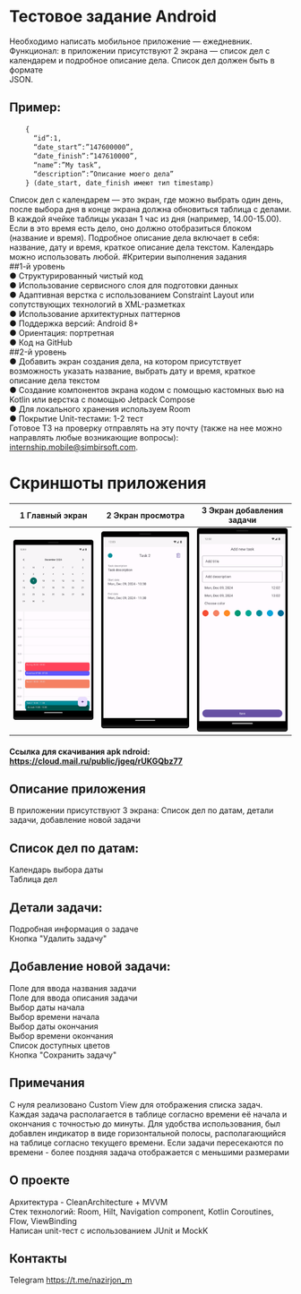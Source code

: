 # Тестовое задание Android
Необходимо написать мобильное приложение — ежедневник.<br />
Функционал: в приложении присутствуют 2 экрана — список дел с<br />
календарем и подробное описание дела. Список дел должен быть в формате<br />
JSON.<br />
## Пример:
```
    {
      “id”:1,
      “date_start”:”147600000”,
      “date_finish”:”147610000”,
      “name”:”My task”,
      “description”:”Описание моего дела”
    } (date_start, date_finish имеют тип timestamp)
```
Список дел с календарем — это экран, где можно выбрать один день, после выбора дня в конце экрана должна обновиться таблица с делами. В каждой ячейке таблицы указан 1 час из дня (например, 14.00-15.00).
Если в это время есть дело, оно должно отобразиться блоком (название и время).
Подробное описание дела включает в себя: название, дату и время, краткое описание дела текстом.
Календарь можно использовать любой.
#Критерии выполнения задания<br />
##1-й уровень<br />
● Структурированный чистый код<br />
● Использование сервисного слоя для подготовки данных<br />
● Адаптивная верстка с использованием Constraint Layout или сопутствующих технологий в XML-разметках<br />
● Использование архитектурных паттернов<br />
● Поддержка версий: Android 8+<br />
● Ориентация: портретная<br />
● Код на GitHub<br />
##2-й уровень<br />
● Добавить экран создания дела, на котором присутствует возможность указать название, выбрать дату и время, краткое описание дела текстом<br />
● Создание компонентов экрана кодом с помощью кастомных вью на Kotlin или верстка с помощью Jetpack Compose<br />
● Для локального хранения используем Room<br />
● Покрытие Unit-тестами: 1-2 тест<br />
Готовое ТЗ на проверку отправлять на эту почту (также на нее можно направлять любые возникающие вопросы): internship.mobile@simbirsoft.com.<br />

# Скриншоты приложения<br />
| 1 Главный экран | 2 Экран просмотра | 3 Экран добавления задачи |
| ------------- | ------------- | ------------- |
|<img src="/screens/1.png"> | <img src="/screens/2.png"> | <img src="/screens/3.png"> |


#### Ссылка для скачивания apk ndroid: https://cloud.mail.ru/public/jgeq/rUKGQbz77


## Описание приложения
В приложении присутствуют 3 экрана: Список дел по датам, детали задачи, добавление новой задачи<br />
## Список дел по датам:
Календарь выбора даты<br />
Таблица дел<br />
## Детали задачи:
Подробная информация о задаче<br />
Кнопка "Удалить задачу"<br />
## Добавление новой задачи:
Поле для ввода названия задачи<br />
Поле для ввода описания задачи<br />
Выбор даты начала<br />
Выбор времени начала<br />
Выбор даты окончания<br />
Выбор времени окончания<br />
Список доступных цветов<br />
Кнопка "Сохранить задачу"<br />
## Примечания
С нуля реализовано Custom View для отображения списка задач.
Каждая задача располагается в таблице согласно времени её начала и окончания с точностью до минуты.
Для удобства использования, был добавлен индикатор в виде горизонтальной полосы, располагающийся на таблице согласно текущего времени.
Если задачи пересекаются по времени - более поздняя задача отображается с меньшими размерами<br />
## О проекте
Архитектура - CleanArchitecture + MVVM<br />
Стек технологий: Room, Hilt, Navigation component, Kotlin Coroutines, Flow, ViewBinding<br />
Написан unit-тест с использованием JUnit и MockK<br />

## Контакты
Telegram https://t.me/nazirjon_m
